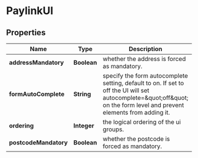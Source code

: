 

# PaylinkUI


## Properties

Name | Type | Description | Notes
------------ | ------------- | ------------- | -------------
**addressMandatory** | **Boolean** | whether the address is forced as mandatory. |  [optional]
**formAutoComplete** | **String** | specify the form autocomplete setting, default to on. If set to off the UI will set autocomplete&#x3D;\&quot;off\&quot; on the form level and prevent elements from adding it. |  [optional]
**ordering** | **Integer** | the logical ordering of the ui groups. |  [optional]
**postcodeMandatory** | **Boolean** | whether the postcode is forced as mandatory. |  [optional]




